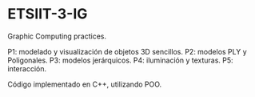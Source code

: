 # ETSIIT-3-IG

Graphic Computing practices.

P1: modelado y visualización de objetos 3D sencillos.
P2: modelos PLY y Poligonales.
P3: modelos jerárquicos.
P4: iluminación y texturas.
P5: interacción.

Código implementado en C++, utilizando POO.
